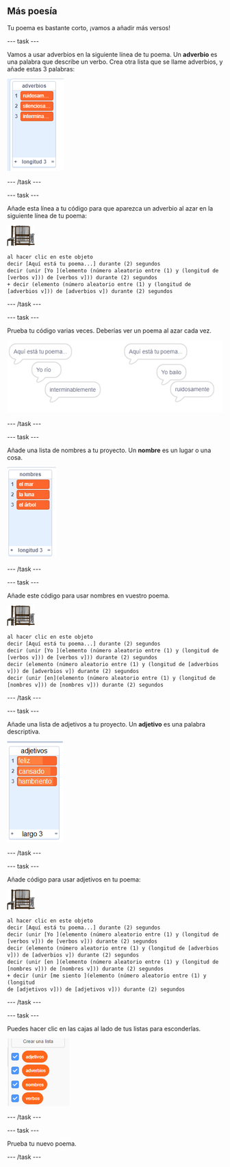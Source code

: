 ## Más poesía

Tu poema es bastante corto, ¡vamos a añadir más versos!

\--- task \---

Vamos a usar adverbios en la siguiente línea de tu poema. Un **adverbio** es una palabra que describe un verbo. Crea otra lista que se llame adverbios, y añade estas 3 palabras:

![lista con las palabras ruidosamente, silenciosamente, interminablemente](images/poetry-adverbs.png)

\--- /task \---

\--- task \---

Añade esta línea a tu código para que aparezca un adverbio al azar en la siguiente línea de tu poema:

![imagen ordenador](images/computer-sprite.png)

```blocks3
al hacer clic en este objeto
decir [Aquí está tu poema...] durante (2) segundos
decir (unir [Yo ](elemento (número aleatorio entre (1) y (longitud de [verbos v])) de [verbos v])) durante (2) segundos
+ decir (elemento (número aleatorio entre (1) y (longitud de [adverbios v])) de [adverbios v]) durante (2) segundos
```

\--- /task \---

\--- task \---

Prueba tu código varias veces. Deberías ver un poema al azar cada vez.

![burbujas de voz aleatorias con adverbios](images/poetry-adverb-test.png)

\--- /task \---

\--- task \---

Añade una lista de nombres a tu proyecto. Un **nombre** es un lugar o una cosa.

![una lista de nombres con las palabras el mar, la luna, el árbol](images/poetry-nouns.png)

\--- /task \---

\--- task \---

Añade este código para usar nombres en vuestro poema.

![imagen ordenador](images/computer-sprite.png)

```blocks3
al hacer clic en este objeto
decir [Aquí está tu poema...] durante (2) segundos
decir (unir [Yo ](elemento (número aleatorio entre (1) y (longitud de [verbos v])) de [verbos v])) durante (2) segundos
decir (elemento (número aleatorio entre (1) y (longitud de [adverbios v])) de [adverbios v]) durante (2) segundos
decir (unir [en](elemento (número aleatorio entre (1) y (longitud de [nombres v])) de [nombres v])) durante (2) segundos
```

\--- /task \---

\--- task \---

Añade una lista de adjetivos a tu proyecto. Un **adjetivo** es una palabra descriptiva.

![una lista de adjetivos feliz, cansado, hambriento](images/poetry-adjectives.png)

\--- /task \---

\--- task \---

Añade código para usar adjetivos en tu poema:

![imagen ordenador](images/computer-sprite.png)

```blocks3
al hacer clic en este objeto
decir [Aquí está tu poema...] durante (2) segundos
decir (unir [Yo ](elemento (número aleatorio entre (1) y (longitud de [verbos v])) de [verbos v])) durante (2) segundos
decir (elemento (número aleatorio entre (1) y (longitud de [adverbios v])) de [adverbios v]) durante (2) segundos
decir (unir [en ](elemento (número aleatorio entre (1) y (longitud de [nombres v])) de [nombres v])) durante (2) segundos
+ decir (unir [me siento ](elemento (número aleatorio entre (1) y (longitud 
de [adjetivos v])) de [adjetivos v])) durante (2) segundos
```

\--- /task \---

\--- task \---

Puedes hacer clic en las cajas al lado de tus listas para esconderlas.

![lista de variables con las tick-boxes marcadas](images/poetry-lists-tick.png)

\--- /task \---

\--- task \---

Prueba tu nuevo poema.

\--- /task \---